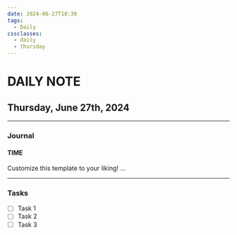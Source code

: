 ```yaml
---
date: 2024-06-27T18:39
tags:
  - Daily
cssclasses:
  - daily
  - thursday
---
```

# DAILY NOTE
## Thursday, June 27th, 2024
***
### Journal
#### TIME
Customize this template to your liking!
...
***
### Tasks
- [ ] Task 1
- [ ] Task 2
- [ ] Task 3